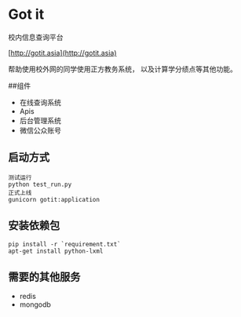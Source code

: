 Got it
=========
校内信息查询平台

[http://gotit.asia](http://gotit.asia)

帮助使用校外网的同学使用正方教务系统， 以及计算学分绩点等其他功能。

##组件

+ 在线查询系统
+ Apis
+ 后台管理系统
+ 微信公众账号

## 启动方式

    测试运行
    python test_run.py
    正式上线
    gunicorn gotit:application

## 安装依赖包

    pip install -r `requirement.txt`
    apt-get install python-lxml


## 需要的其他服务

  + redis
  + mongodb
